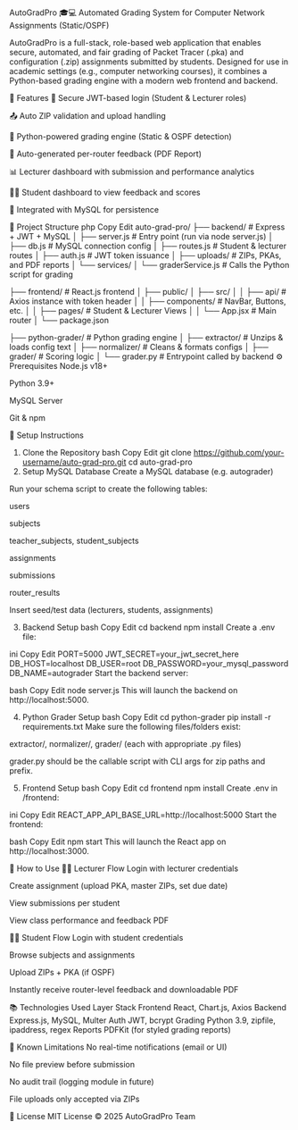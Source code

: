 AutoGradPro 🎓💻
Automated Grading System for Computer Network Assignments (Static/OSPF)

AutoGradPro is a full-stack, role-based web application that enables secure, automated, and fair grading of Packet Tracer (.pka) and configuration (.zip) assignments submitted by students. Designed for use in academic settings (e.g., computer networking courses), it combines a Python-based grading engine with a modern web frontend and backend.

📌 Features
🔐 Secure JWT-based login (Student & Lecturer roles)

📤 Auto ZIP validation and upload handling

🤖 Python-powered grading engine (Static & OSPF detection)

🧾 Auto-generated per-router feedback (PDF Report)

📊 Lecturer dashboard with submission and performance analytics

🧑‍🎓 Student dashboard to view feedback and scores

📁 Integrated with MySQL for persistence

📁 Project Structure
php
Copy
Edit
auto-grad-pro/
├── backend/                  # Express + JWT + MySQL
│   ├── server.js            # Entry point (run via node server.js)
│   ├── db.js                # MySQL connection config
│   ├── routes.js            # Student & lecturer routes
│   ├── auth.js              # JWT token issuance
│   ├── uploads/             # ZIPs, PKAs, and PDF reports
│   └── services/
│       └── graderService.js # Calls the Python script for grading

├── frontend/                 # React.js frontend
│   ├── public/
│   ├── src/
│   │   ├── api/             # Axios instance with token header
│   │   ├── components/      # NavBar, Buttons, etc.
│   │   ├── pages/           # Student & Lecturer Views
│   │   └── App.jsx          # Main router
│   └── package.json

├── python-grader/           # Python grading engine
│   ├── extractor/           # Unzips & loads config text
│   ├── normalizer/          # Cleans & formats configs
│   ├── grader/              # Scoring logic
│   └── grader.py            # Entrypoint called by backend
⚙️ Prerequisites
Node.js v18+

Python 3.9+

MySQL Server

Git & npm

🔧 Setup Instructions
1. Clone the Repository
bash
Copy
Edit
git clone https://github.com/your-username/auto-grad-pro.git
cd auto-grad-pro
2. Setup MySQL Database
Create a MySQL database (e.g. autograder)

Run your schema script to create the following tables:

users

subjects

teacher_subjects, student_subjects

assignments

submissions

router_results

Insert seed/test data (lecturers, students, assignments)

3. Backend Setup
bash
Copy
Edit
cd backend
npm install
Create a .env file:

ini
Copy
Edit
PORT=5000
JWT_SECRET=your_jwt_secret_here
DB_HOST=localhost
DB_USER=root
DB_PASSWORD=your_mysql_password
DB_NAME=autograder
Start the backend server:

bash
Copy
Edit
node server.js
This will launch the backend on http://localhost:5000.

4. Python Grader Setup
bash
Copy
Edit
cd python-grader
pip install -r requirements.txt
Make sure the following files/folders exist:

extractor/, normalizer/, grader/ (each with appropriate .py files)

grader.py should be the callable script with CLI args for zip paths and prefix.

5. Frontend Setup
bash
Copy
Edit
cd frontend
npm install
Create .env in /frontend:

ini
Copy
Edit
REACT_APP_API_BASE_URL=http://localhost:5000
Start the frontend:

bash
Copy
Edit
npm start
This will launch the React app on http://localhost:3000.

🧪 How to Use
👨‍🏫 Lecturer Flow
Login with lecturer credentials

Create assignment (upload PKA, master ZIPs, set due date)

View submissions per student

View class performance and feedback PDF

👩‍🎓 Student Flow
Login with student credentials

Browse subjects and assignments

Upload ZIPs + PKA (if OSPF)

Instantly receive router-level feedback and downloadable PDF


📚 Technologies Used
Layer	Stack
Frontend	React, Chart.js, Axios
Backend	Express.js, MySQL, Multer
Auth	JWT, bcrypt
Grading	Python 3.9, zipfile, ipaddress, regex
Reports	PDFKit (for styled grading reports)

🧩 Known Limitations
No real-time notifications (email or UI)

No file preview before submission

No audit trail (logging module in future)

File uploads only accepted via ZIPs

📜 License
MIT License © 2025 AutoGradPro Team
